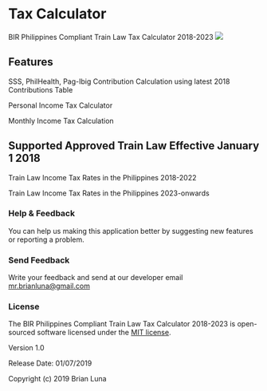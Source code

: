 # Tax Calculator
BIR Philippines Compliant Train Law Tax Calculator 2018-2023
<img src="https://raw.githubusercontent.com/brianluna/taxcalculator/master/preview.png">
## Features
SSS, PhilHealth, Pag-Ibig Contribution Calculation using latest 2018 Contributions Table

Personal Income Tax Calculator

Monthly Income Tax Calculation

## Supported Approved Train Law Effective January 1 2018

Train Law Income Tax Rates in the Philippines 2018-2022

Train Law Income Tax Rates in the Philippines 2023-onwards

### Help & Feedback

You can help us making this application better by suggesting new features or reporting a problem.

### Send Feedback

Write your feedback and send at our developer email mr.brianluna@gmail.com


### License 
The BIR Philippines Compliant Train Law Tax Calculator 2018-2023  is open-sourced software licensed under the [MIT license](https://opensource.org/licenses/MIT).

Version 1.0

Release Date: 01/07/2019

Copyright (c) 2019 Brian Luna
